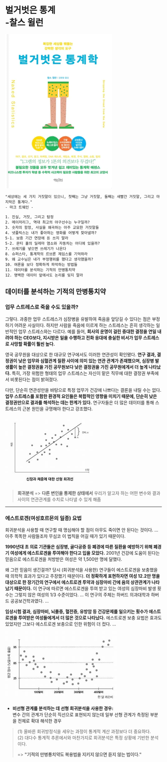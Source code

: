 # 벌거벗은 통계<br>-찰스 윌런

![스크린샷](../image/screenshot17.png)

```
"세상에는 세 가지 거짓말이 있으니, 첫째는 그냥 거짓말, 둘째는 새빨간 거짓말, 그리고 마지막은 통계다."
- 마크 트웨인 -
```

```
1. 진실, 거짓, 그리고 탐정
2. 메이저리그, 역대 최고의 야구선수는 누구일까?
3. 숫자의 함정, 사실을 왜곡하는 아주 교묘한 거짓말들
4. 넷플릭스는 내가 좋아하는 영화를 어떻게 찾아낼까?
5-1. 보증 기간 연장에 돈 쓰지 말라
5-2. 몬티 홀의 딜레마 염소와 자동차는 어디에 있을까?
7. 쓰레기를 넣으면 쓰레기가 나온다
8. 슈퍼스타, 통계학의 르브론 제임스를 기억하라
9. 왜 교수님은 내가 부정행위를 했다고 생각했을까?
10. 여론을 보다 정확하게 파악하는 방법들
11. 데이터를 분석하는 기적의 만병통치약
12. 명백한 데이터 앞에서도 논리를 잊지 말라
```

## 데이터를 분석하는 기적의 만병통치약

### 업무 스트레스로 죽을 수도 있을까?

그렇다. 과중한 업무 스트레스가 심장병을 유발하여 죽음을 앞당길 수 있다는 점은 부정하기 어려운 사실이다. 하지만 사람을 죽음에 이르게 하는 스트레스는 흔히 생각하는 일반적인 업무 스트레스와는 다르다. 예를 들어, **회사의 운명이 걸린 중대한 결정을 연일 내려야 하는 CEO보다, 지시받은 일을 수행하고 전화 응대에 충실한 비서가 업무 스트레스로 사망할 확률이 훨씬 높다.**

영국 공무원을 대상으로 한 대규모 연구에서도 이러한 연관성이 확인됐다. **연구 결과, 결정권이 낮은 업무와 심혈관계 질환 사이에 의미 있는 연관 관계가 존재했으며, 심장병 발생률이 높은 결정권을 가진 공무원보다 낮은 결정권을 가진 공무원에게서 더 높게 나타났다.** 특히, 가장 위험한 형태의 업무 스트레스는 자신이 맡은 직무에 대한 결정권 부족에서 비롯된다는 점이 밝혀졌다.

다만, 단순히 연관성만을 바탕으로 특정 업무가 건강에 나쁘다는 결론을 내릴 수는 없다. **업무 스트레스를 포함한 환경적 요인들은 복합적인 영향을 미치기 때문에, 단순히 낮은 결정권만으로 결과를 해석하는 데는 한계가 있다.** 연구자들은 더 많은 데이터를 통해 스트레스의 근본 원인을 규명해야 한다고 강조했다.

![스크린샷](../image/screenshot18.png)

> **회귀분석** => **다른 변인을 통제한 상태에서** 우리가 알고자 하는 어떤 변수와 결과 사이의 연관관계를 수치로 나타낼 수 있게 해줌

---

### 에스트로겐(여성호르몬의 일종) 요법

회귀분석을 사용할 때 연구할 때 명심해야 할 점이 아무도 죽이면 안 된다는 것이다. ... 아주 똑똑한 사람들조차 무심코 이 법칙을 어길 때가 있기 때문이다.

**1990년대 초 의료 기관들은 심장병, 골다공증 등 폐경에 따른 질환을 예방하기 위해 폐경기 여성에게 에스트로겐을 투여해야 한다고 입을 모았다.** 2001년 건강에 도움이 된다는 믿음으로 에스트로겐을 처방받은 여성은 약 1,500만 명에 달했다.

왜 그런 믿음이 생긴걸까? 당시 (회귀분석을 사용한) 연구들이 에스트로겐을 보충했을 때 의학적 효과가 있다고 주장했기 때문이다. **더 정확하게 표현하자면 여성 12.2만 명을 대상으로 한 장기간의 연구에서 에스트로겐 투약과 심장마비 간에 음의 상관관계가 나타났기 때문이다.** 이 연구에 따르면 에스트로겐을 투여 받고 있는 여성의 심장마비 발생 횟수는 그렇지 않은 여성의 1/3 수준이었다. ... 이 연구의 주체는 하버드 의과대학과 하버드 공공보건학과였다. ...

**임상시험 결과, 심장마비, 뇌졸중, 혈전증, 유방암 등 건강문제를 일으키는 횟수가 에스트로겐을 투여받은 여성들에게서 더 많은 것으로 나타났다.** 에스트로겐 보충 요법은 효과도 있었지만 그보다 에스트로겐 보충으로 인한 위험이 더 컸다. ...

![스크린샷](../image/screenshot19.png)

- **비선형 관계를 분석하는 데 선형 회귀분석을 사용한 경우:**<br> 변수 간의 관계가 단순히 직선으로 표현되지 않는데 일부 선형 관계가 측정된 부분을 전체로 확대 해석한 경우

> (1) 올바른 회귀방정식을 세우는 과정이 통계적 계산 과정보다 더 중요하다.<br>
(2) 대다수 통계적 추론에서와 마찬가지로 회귀분석은 특정 상황에 기반한 분석이다.
>
> => **"기적의 만병통치약도 복용법을 지키지 않으면 듣지 않는 법이다."**

## 
